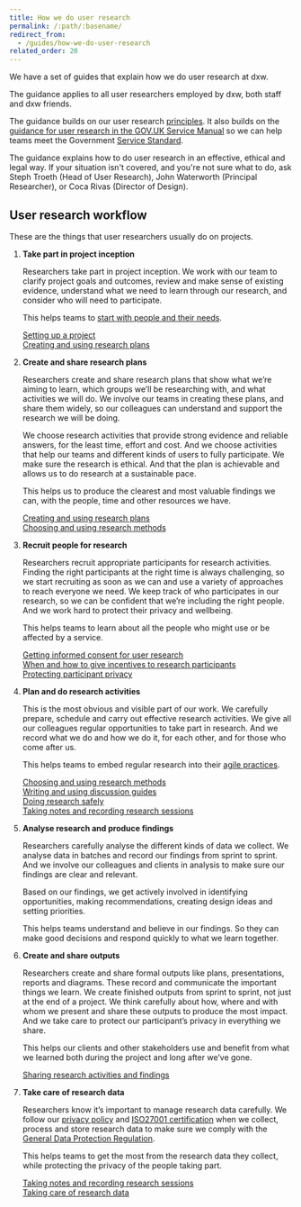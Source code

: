 ```yaml
---
title: How we do user research
permalink: /:path/:basename/
redirect_from:
  - /guides/how-we-do-user-research
related_order: 20
---
```

We have a set of guides that explain how we do user research at dxw.

The guidance applies to all user researchers employed by dxw, both staff and dxw friends.

The guidance builds on our user research [principles](/user-research/#user-research-principles). It also builds on the [guidance for user research in the GOV.UK Service Manual](https://www.gov.uk/service-manual/user-research)
so we can help teams meet the Government [Service Standard](https://www.gov.uk/service-manual/service-standard).

The guidance explains how to do user research in an effective, ethical and legal way. If your situation isn't covered, and you're not sure what to do, ask Steph Troeth (Head of User Research), John Waterworth (Principal Researcher), or Coca Rivas (Director of Design).

## User research workflow

These are the things that user researchers usually do on projects.

1. **Take part in project inception**

   Researchers take part in project inception. We work with our team to clarify project goals and outcomes, review and make sense of existing evidence, understand what we need to learn through our research, and consider who will need to participate.

   This helps teams to [start with people and their needs](/who-we-are/#start-with-people-and-their-needs).

   [Setting up a project](/delivery-management/setting-up-a-new-project/) \
   [Creating and using research plans](/user-research/creating-and-using-research-plans/)

2. **Create and share research plans**

   Researchers create and share research plans that show what we’re aiming to learn, which groups we’ll be researching with, and what activities we will do. We involve our teams in creating these plans, and share them widely, so our colleagues can understand and support the research we will be doing.

   We choose research activities that provide strong evidence and reliable answers, for the least time, effort and cost. And we choose activities that help our teams and different kinds of users to fully participate. We make sure the research is ethical. And that the plan is achievable and allows us to do research at a sustainable pace.

   This helps us to produce the clearest and most valuable findings we can, with the people, time and other resources we have.

   [Creating and using research plans](/user-research/creating-and-using-research-plans/) \
   [Choosing and using research methods](/user-research/choosing-and-using-research-methods/)

3. **Recruit people for research**

   Researchers recruit appropriate participants for research activities. Finding the right participants at the right time is always challenging, so we start recruiting as soon as we can and use a variety of approaches to reach everyone we need. We keep track of who participates in our research, so we can be confident that we’re including the right people. And we work hard to protect their privacy and wellbeing.

   This helps teams to learn about all the people who might use or be affected by a service.

   [Getting informed consent for user research](/user-research/getting-informed-consent-for-user-research/) \
   [When and how to give incentives to research participants](/user-research/when-and-how-to-give-incentives-to-research-participants/) \
   [Protecting participant privacy](/user-research/protecting-participant-privacy/)

4. **Plan and do research activities**

   This is the most obvious and visible part of our work. We carefully prepare, schedule and carry out effective research activities. We give all our colleagues regular opportunities to take part in research. And we record what we do and how we do it, for each other, and for those who come after us.

   This helps teams to embed regular research into their [agile practices](/who-we-are/#keep-an-agile-mindset).

   [Choosing and using research methods](/user-research/choosing-and-using-research-methods/) \
   [Writing and using discussion guides](/user-research/writing-and-using-discussion-guides/) \
   [Doing research safely](/user-research/doing-research-safely) \
   [Taking notes and recording research sessions](/user-research/taking-notes-and-recording-research-sessions/)

5. **Analyse research and produce findings**

   Researchers carefully analyse the different kinds of data we collect. We analyse data in batches and record our findings from sprint to sprint. And we involve our colleagues and clients in analysis to make sure our findings are clear and relevant.

   Based on our findings, we get actively involved in identifying opportunities, making recommendations, creating design ideas and setting priorities.

   This helps teams understand and believe in our findings. So they can make good decisions and respond quickly to what we learn together.

6. **Create and share outputs**

   Researchers create and share formal outputs like plans, presentations, reports and diagrams. These record and communicate the important things we learn. We create finished outputs from sprint to sprint, not just at the end of a project. We think carefully about how, where and with whom we present and share these outputs to produce the most impact. And we take care to protect our participant’s privacy in everything we share.

   This helps our clients and other stakeholders use and benefit from what we learned both during the project and long after we’ve gone.

   [Sharing research activities and findings](/user-research/sharing-research-activities-and-findings/)

8. **Take care of research data**

   Researchers know it’s important to manage research data carefully. We follow our [privacy policy](https://www.dxw.com/privacy-statement/) and [ISO27001 certification](https://www.itgovernance.co.uk/iso27001/) when we collect, process and store research data to make sure we comply with the [General Data Protection Regulation](https://ico.org.uk/for-organisations/guide-to-data-protection/guide-to-the-general-data-protection-regulation-gdpr/).

   This helps teams to get the most from the research data they collect, while protecting the privacy of the people taking part.

   [Taking notes and recording research sessions](/user-research/taking-notes-and-recording-research-sessions/) \
   [Taking care of research data](/user-research/taking-care-of-research-data/)